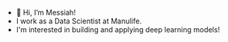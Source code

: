 - 👋 Hi, I’m Messiah!
- I work as a Data Scientist at Manulife.
- I'm interested in building and applying deep learning models!

<!---
ataey/ataey is a ✨ special ✨ repository because its `README.md` (this file) appears on your GitHub profile.
You can click the Preview link to take a look at your changes.
--->
